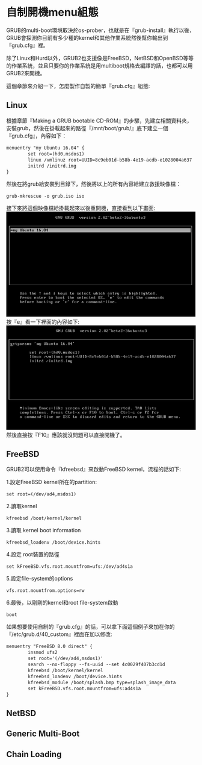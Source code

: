 # 自制開機menu組態

GRUB的multi-boot環境取決於os-prober，也就是在『grub-install』執行以後，GRUB會探測你目前有多少種的kernel和其他作業系統然後幫你輸出到『grub.cfg』裡。

除了Linux和Hurd以外，GRUB2也支援像是FreeBSD，NetBSD和OpenBSD等等的作業系統，並且只要你的作業系統是用multiboot規格去編譯的話，也都可以用GRUB2來開機。

這個章節來介紹一下，怎麼製作自製的簡單『grub.cfg』組態:

## Linux  
根據章節『Making a GRUB bootable CD-ROM』的步驟，先建立相關資料夾，安裝grub，然後在掛載起來的路徑『/mnt/boot/grub/』底下建立一個『grub.cfg』，內容如下：
```
menuentry "my Ubuntu 16.04" {
        set root=(hd0,msdos1)
        linux /vmlinuz root=UUID=8c9eb01d-b58b-4e19-acdb-e1028004a637
        initrd /initrd.img
}
```
然後在將grub給安裝到目錄下，然後將以上的所有內容給建立救援映像檔：<br>

```
grub-mkrescue -o grub.iso iso
```
接下來將這個映像檔給掛載起來以後重開機，直接看到以下畫面:
![](Imgs/Config/config004.png)
按『e』看一下裡面的內容如下:
![](Imgs/Config/config005.png)
然後直接按『F10』應該就沒問題可以直接開機了。


## FreeBSD
GRUB2可以使用命令『kfreebsd』來啟動FreeBSD kernel，流程的話如下:


1.設定FreeBSD kernel所在的partition: 
```
set root=(/dev/ad4,msdos1)
```
2.讀取kernel 
```
kfreebsd /boot/kernel/kernel
```
3.讀取 kernel boot information 
```
kfreebsd_loadenv /boot/device.hints
```
4.設定 root裝置的路徑
```
set kFreeBSD.vfs.root.mountfrom=ufs:/dev/ad4s1a
```
5.設定file-system的options
```
vfs.root.mountfrom.options=rw
```
6.最後，以剛剛的kernel和root file-system啟動
```
boot
```

如果想要使用自制的『grub.cfg』的話，可以拿下面這個例子來加在你的『/etc/grub.d/40_custom』裡面在加以修改:
```
menuentry "FreeBSD 8.0 direct" {
        insmod ufs2
        set root='(/dev/ad4,msdos1)'
        search --no-floppy --fs-uuid --set 4c0029f407b3cd1d
        kfreebsd /boot/kernel/kernel
        kfreebsd_loadenv /boot/device.hints
        kfreebsd_module /boot/splash.bmp type=splash_image_data
        set kFreeBSD.vfs.root.mountfrom=ufs:ad4s1a
}

```



## NetBSD

## Generic Multi-Boot

## Chain Loading
